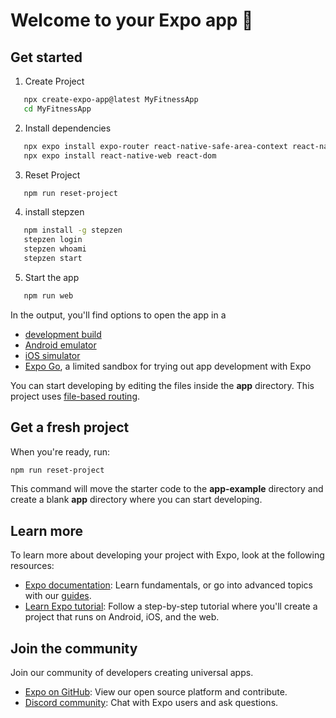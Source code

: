 # Welcome to your Expo app 👋

## Get started

1. Create Project

```bash
   npx create-expo-app@latest MyFitnessApp
   cd MyFitnessApp
```

2. Install dependencies

```bash
   npx expo install expo-router react-native-safe-area-context react-native-screens expo-linking expo-constants expo-status-bar
   npx expo install react-native-web react-dom
```

3. Reset Project

```bash
   npm run reset-project 
```

4. install stepzen

```bash
   npm install -g stepzen
   stepzen login  
   stepzen whoami
   stepzen start 
```

5. Start the app

```bash
   npm run web
```

In the output, you'll find options to open the app in a

- [development build](https://docs.expo.dev/develop/development-builds/introduction/)
- [Android emulator](https://docs.expo.dev/workflow/android-studio-emulator/)
- [iOS simulator](https://docs.expo.dev/workflow/ios-simulator/)
- [Expo Go](https://expo.dev/go), a limited sandbox for trying out app development with Expo

You can start developing by editing the files inside the **app** directory. This project uses [file-based routing](https://docs.expo.dev/router/introduction).

## Get a fresh project

When you're ready, run:

```bash
npm run reset-project
```

This command will move the starter code to the **app-example** directory and create a blank **app** directory where you can start developing.

## Learn more

To learn more about developing your project with Expo, look at the following resources:

- [Expo documentation](https://docs.expo.dev/): Learn fundamentals, or go into advanced topics with our [guides](https://docs.expo.dev/guides).
- [Learn Expo tutorial](https://docs.expo.dev/tutorial/introduction/): Follow a step-by-step tutorial where you'll create a project that runs on Android, iOS, and the web.

## Join the community

Join our community of developers creating universal apps.

- [Expo on GitHub](https://github.com/expo/expo): View our open source platform and contribute.
- [Discord community](https://chat.expo.dev): Chat with Expo users and ask questions.